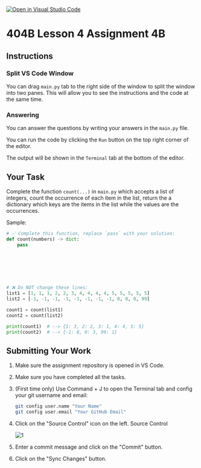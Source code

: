 [![Open in Visual Studio Code](https://classroom.github.com/assets/open-in-vscode-2e0aaae1b6195c2367325f4f02e2d04e9abb55f0b24a779b69b11b9e10269abc.svg)](https://classroom.github.com/online_ide?assignment_repo_id=18340849&assignment_repo_type=AssignmentRepo)
# 404B Lesson 4 Assignment 4B

## Instructions

### Split VS Code Window

You can drag `main.py` tab to the right side of the window to split the window into two panes. This will allow you to see the instructions and the code at the same time.

### Answering

You can answer the questions by writing your answers in the `main.py` file.

You can run the code by clicking the `Run` button on the top right corner of the editor.

The output will be shown in the `Terminal` tab at the bottom of the editor.

## Your Task

Complete the function `count(...)` in `main.py` which accepts a list of integers, count the occurrence of each item in the list, return the a dictionary which keys are the items in the list while the values are the occurrences.

Sample:

```python
# ✅ Complete this function, replace `pass` with your solution:
def count(numbers) -> dict:
    pass





    

# ❌ Do NOT change these lines:
list1 = [1, 1, 1, 2, 2, 3, 4, 4, 4, 4, 5, 5, 5, 5, 5]
list2 = [-1, -1, -1, -1, -1, -1, -1, -1, 0, 0, 0, 99]

count1 = count(list1)
count2 = count(list2)

print(count1)  # --> {1: 3, 2: 2, 3: 1, 4: 4, 5: 5}
print(count2)  # --> {-1: 8, 0: 3, 99: 1}

```
  
## Submitting Your Work

1. Make sure the assignment repository is opened in VS Code.

2. Make sure you have completed all the tasks.

3. (First time only)
Use Command + J to open the Terminal tab and config your git username and email:

    ```bash
    git config user.name "Your Name"
    git config user.email "Your GitHub Email"
    ```

4. Click on the "Source Control" icon on the left. Source Control

    ![1](https://github.com/BlueinnoClassroom/404B-L2.1-Template/assets/155412668/2c31026e-c14d-484f-bb9e-dc87189a0216)

5. Enter a commit message and click on the "Commit" button.

6. Click on the "Sync Changes" button.
